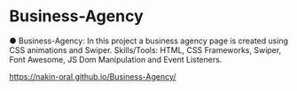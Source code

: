 # Business-Agency

●	Business-Agency: In this project a business agency page is created using CSS animations and Swiper. Skills/Tools: HTML, CSS Frameworks, Swiper, Font Awesome, JS Dom Manipulation and Event Listeners.

https://nakin-oral.github.io/Business-Agency/
